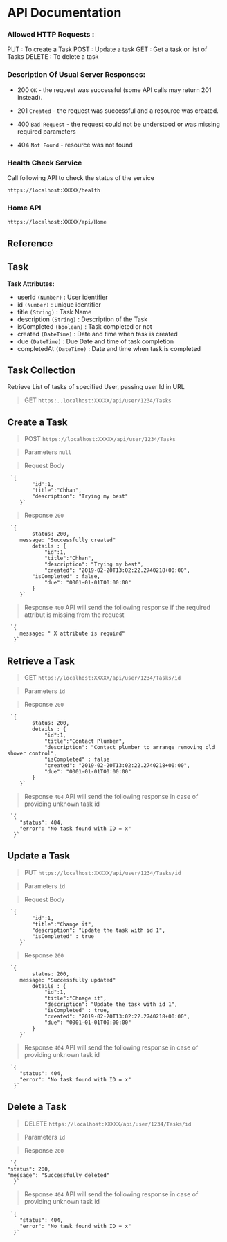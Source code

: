 # API Documentation
### Allowed HTTP Requests :
PUT     : To create a Task
POST    : Update a task
GET     : Get a task or list of Tasks
DELETE  : To delete a task

### Description Of Usual Server Responses:
-   200  `OK`  - the request was successful (some API calls may return 201 instead).
    
-   201  `Created`  - the request was successful and a resource was created.
    
-   400  `Bad Request`  - the request could not be understood or was missing required parameters
-   404  `Not Found`  - resource was not found

### Health Check Service
Call following API to check the status of the service

    https://localhost:XXXXX/health
### Home API

    https://localhost:XXXXX/api/Home

## Reference

## Task
**Task Attributes:**
- userId `(Number)` : User identifier  
- id  `(Number)`  : unique identifier
- title `(String)`  : Task Name
- description `(String)`  : Description of the Task
- isCompleted `(boolean)` : Task completed or not
- created `(DateTime)` : Date and time when task is created
- due `(DateTime)` : Due Date and time of task completion
- completedAt `(DateTime)` : Date and time when task is completed

## Task Collection

Retrieve List of tasks of specified User, passing user Id in URL
> GET  `https:..localhost:XXXXX/api/user/1234/Tasks`

## Create a Task

> POST `https://localhost:XXXXX/api/user/1234/Tasks`

> Parameters `null`

> Request Body

     `{
        	"id":1,	
        	"title":"Chhan",
        	"description": "Trying my best"
        }`
> Response `200`

     `{
        	status: 200,
		message: "Successfully created"
        	details : {
	        	"id":1,	
	        	"title":"Chhan",
	        	"description": "Trying my best",
		        "created": "2019-02-20T13:02:22.2740218+00:00",
			"isCompleted" : false,
		        "due": "0001-01-01T00:00:00"
        	}
        }`

> Response `400`
API will send the following response if the required attribut is missing from the request

     `{
        message: " X attribute is requird"
      }`

## Retrieve a Task

> GET `https://localhost:XXXXX/api/user/1234/Tasks/id`

> Parameters `id`

> Response `200`

     `{
        	status: 200,
        	details : {
	        	"id":1,	
	        	"title":"Contact Plumber",
	        	"description": "Contact plumber to arrange removing old shower control",
	        	"isCompleted" : false
		        "created": "2019-02-20T13:02:22.2740218+00:00",
		        "due": "0001-01-01T00:00:00"
        	}
        }`

> Response `404`
API will send the following response in case of providing unknown task id

     `{
        "status": 404,
        "error": "No task found with ID = x"
      }`

## Update a Task

> PUT `https://localhost:XXXXX/api/user/1234/Tasks/id`

> Parameters `id`

> Request Body

     `{
        	"id":1,	
        	"title":"Change it",
        	"description": "Update the task with id 1",
        	"isCompleted" : true
        }`
> Response `200`

     `{
        	status: 200,
		message: "Successfully updated"
        	details : {
	        	"id":1,	
	        	"title":"Chnage it",
	        	"description": "Update the task with id 1",
	        	"ïsCompleted" : true,
		        "created": "2019-02-20T13:02:22.2740218+00:00",
		        "due": "0001-01-01T00:00:00"
        	}
        }`

> Response `404`
API will send the following response in case of providing unknown task id

     `{
        "status": 404,
        "error": "No task found with ID = x"
      }`

## Delete a Task

> DELETE `https://localhost:XXXXX/api/user/1234/Tasks/id`

> Parameters `id`

> Response `200`

     `{
	"status": 200,
	"message": "Successfully deleted"
      }`

> Response `404`
API will send the following response in case of providing unknown task id

     `{
        "status": 404,
        "error": "No task found with ID = x"
      }`
